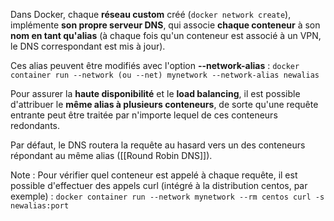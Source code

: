 
Dans Docker, chaque **réseau custom** créé (``docker network create``), implémente **son propre serveur DNS**, qui associe **chaque conteneur** à son **nom en tant qu'alias** (à chaque fois qu'un conteneur est associé à un VPN, le DNS correspondant est mis à jour).

Ces alias peuvent être modifiés avec l'option **--network-alias** : 
``docker container run --network (ou --net) mynetwork --network-alias newalias``


Pour assurer la **haute disponibilité** et le **load balancing**, il est possible d'attribuer le **même alias à plusieurs conteneurs**, de sorte qu'une requête entrante peut être traitée par n'importe lequel de ces conteneurs redondants.

Par défaut, le DNS routera la requête au hasard vers un des conteneurs répondant au même alias ([[Round Robin DNS]]).

Note : 
Pour vérifier quel conteneur est appelé à chaque requête, il est possible d'effectuer des appels curl (intégré à la distribution centos, par exemple) : 
``docker container run --network mynetwork --rm centos curl -s newalias:port``
